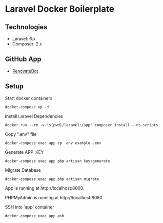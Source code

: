 # Laravel Docker Boilerplate

## Technologies

- Laravel: 6.x
- Composer: 2.x

## GitHub App

- [RenovateBot](https://app.renovatebot.com)

## Setup

Start docker containers

`docker-compose up -d`

Install Laravel Dependencies

`docker run --rm -v "$(pwd)/laravel:/app" composer install --no-scripts`

Copy ".env" file

`docker-compose exec app cp .env.example .env`

Generate APP_KEY

`docker-compose exec app php artisan key:generate`

Migrate Database

`docker-compose exec app php artisan migrate`

App is running at http://localhost:8000.

PHPMyAdmin is running at http://localhost:8080.

SSH into 'app' container

`docker-compose exec app ash`
